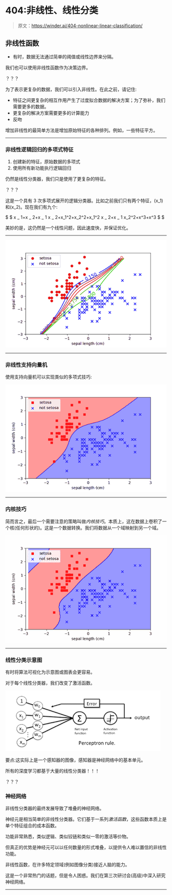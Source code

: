 # 404:非线性、线性分类

> 原文：<https://winder.ai/404-nonlinear-linear-classification/>

## 非线性函数

*   有时，数据无法通过简单的阈值或线性边界来分隔。

我们也可以使用非线性函数作为决策边界。

？？？

为了表示更复杂的数据，我们可以引入非线性。在此之前，请记住:

*   特征之间更复杂的相互作用产生了过度拟合数据的解决方案；为了弥补，我们需要更多的数据。
*   更复杂的解决方案需要更多的计算能力
*   反吻

增加非线性的最简单方法是增加原始特征的各种排列。例如，一些特征平方。

* * *

### 非线性逻辑回归的多项式特征

1.  创建新的特征，原始数据的多项式
2.  使用所有新功能执行逻辑回归

仍然是线性分类器，我们只是使用了更复杂的特征。

？？？

这是一个具有 3 次多项式展开的逻辑分类器。比如之前我们只有两个特征，\(x_1\)和\(x_2\)。现在我们有九个:

$ $ x _ 1+x _ 2+x _ 1 x _ 2+x_1^2+x_2^2+x_1^2 x _ 2+x _ 1 x_2^2+x^3+x^3 $ $

美妙的是，这仍然是一个线性问题，因此速度快，并保证优化。

* * *

![Nonlinear logistic](img/3a1365884f6d8f4e692bd58a7d2e8361.png)

* * *

### 非线性支持向量机

使用支持向量机可以实现类似的多项式技巧:

![Nonlinear SVM](img/8c8f59a860ca492ef697a9a4b2349b36.png)

* * *

### 内核技巧

简而言之，最后一个需要注意的策略叫做*内核技巧*。本质上，这在数据上卷积了一个核(任何形状的)。这是一个数据转换。我们将数据从一个域映射到另一个域。

![Kernel trick](img/72079c5f19453e9611c150f25c56e099.png)

* * *

### 线性分类示意图

有时将算法可视化为示意图或图表会更容易。

对于每个线性分类器，我们改变了激活函数。

![perceptron-rule](img/12f2ea94b0b1523dcbb000083f39c093.png)

要点:这实际上是一个感知器的图像，感知器是神经网络中的基本单元。

所有的深度学习都基于大量的线性分类器！！！

？？？

### 神经网络

非线性分类器的最终发展导致了堆叠的神经网络。

神经元是相当简单的非线性分类器。它们基于一系列*激活函数*，这些函数本质上是单个特征组合的成本函数。

功能非常熟悉，类似逻辑、类似铰链和类似一零的激活等价物。

但真正的优势是神经元可以以任何数量的形式堆叠，以提供令人难以置信的非线性功能。

非线性函数，在许多特定领域(例如图像分类)接近人脑的能力。

这是一个非常热门的话题，但是令人困惑。我们在第三次研讨会(高级)中深入研究神经网络。

* * *